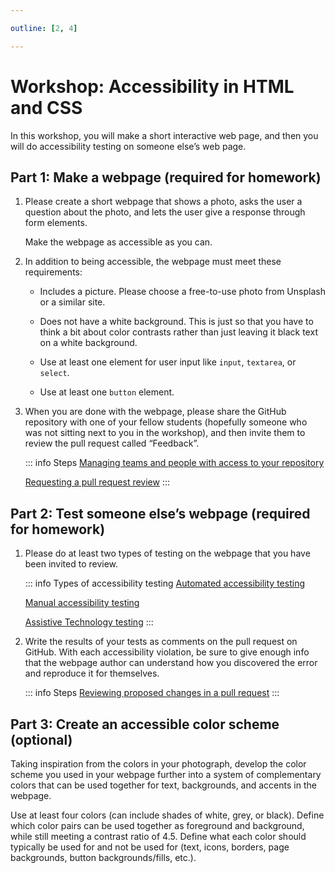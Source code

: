 ```yaml
---

outline: [2, 4]

---
```


# Workshop: Accessibility in HTML and CSS

In this workshop, you will make a short interactive web page, and then you
will do accessibility testing on someone else’s web page.

## Part 1: Make a webpage (required for homework)

1. Please create a short webpage that shows a photo, asks the user
   a question about the photo, and lets the user give a response through
   form elements.

   Make the webpage as accessible as you can.

2. In addition to being accessible, the webpage must meet these
   requirements:

    - Includes a picture. Please choose a free-to-use photo from Unsplash or
      a similar site.

    - Does not have a white background. This is just so that you have to
    think a bit about color contrasts rather than just leaving it black text
    on a white background.

    - Use at least one element for user input like `input`, `textarea`, or `select`.

    - Use at least one `button` element.

2. When you are done with the webpage, please share the GitHub repository
   with one of your fellow students (hopefully someone who was not sitting
   next to you in the workshop), and then invite them to review the pull
   request called “Feedback”.

   ::: info Steps
   [Managing teams and people with access to your
   repository](https://docs.github.com/en/repositories/managing-your-repositorys-settings-and-features/managing-repository-settings/managing-teams-and-people-with-access-to-your-repository)

   [Requesting a pull request
   review](https://docs.github.com/en/pull-requests/collaborating-with-pull-requests/proposing-changes-to-your-work-with-pull-requests/requesting-a-pull-request-review)
   :::

## Part 2: Test someone else’s webpage (required for homework)

1. Please do at least two types of testing on the webpage that you have
   been invited to review.

   ::: info Types of accessibility testing
   [Automated accessibility
   testing](https://web.dev/learn/accessibility/test-automated)

   [Manual accessibility testing](https://web.dev/learn/accessibility/test-manual)

   [Assistive Technology testing](https://web.dev/learn/accessibility/test-assistive-technology)
   :::

2. Write the results of your tests as comments on the pull request on GitHub.
   With each accessibility violation, be sure to give enough info that the
   webpage author can understand how you discovered the error and reproduce it
   for themselves.

   ::: info Steps
   [Reviewing proposed changes in a pull
   request](https://docs.github.com/en/pull-requests/collaborating-with-pull-requests/reviewing-changes-in-pull-requests/reviewing-proposed-changes-in-a-pull-request#about-reviewing-pull-requests)
   :::

## Part 3: Create an accessible color scheme (optional)

Taking inspiration from the colors in your photograph, develop the color scheme
you used in your webpage further into a system of complementary colors that can
be used together for text, backgrounds, and accents in the webpage.

Use at least four colors (can include shades of white,
grey, or black). Define which color pairs can be used together as foreground
and background, while still meeting a contrast ratio of 4.5. Define what each
color should typically be used for and not be used for (text, icons, borders,
page backgrounds, button backgrounds/fills, etc.).
